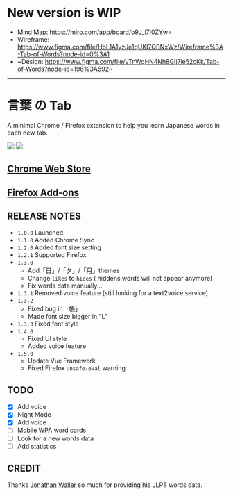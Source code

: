 # New version is WIP


- Mind Map: https://miro.com/app/board/o9J_l7I0ZYw=
- Wireframe: https://www.figma.com/file/HbL1A1yzJe1qUKl7QBNxWz/Wireframe%3A-Tab-of-Words?node-id=0%3A1
- ~Design: https://www.figma.com/file/yTnWqHN4Nh8GIj7le52cKk/Tab-of-Words?node-id=196%3A692~

---

# 言葉 の Tab

A minimal Chrome / Firefox extension to help you learn Japanese words in each new tab.

![](./docs/static/chrome.jpg)
![](./docs/static/firefox.jpg)

## [Chrome Web Store](https://chrome.google.com/webstore/detail/%E8%A8%80%E8%91%89-%E3%81%AE-tab/lacmiiahoideajihiclkhmdkikkbjcnb)

## [Firefox Add-ons](https://addons.mozilla.org/en-US/firefox/addon/the-tab-of-words/?src=https://github.com/wkei/the-tab-of-words)

## RELEASE NOTES

- `1.0.0` Launched
- `1.1.0` Added Chrome Sync
- `1.2.0` Added font size setting
- `1.2.1` Supported Firefox
- `1.3.0`
  + Add「日」/「夕」/「月」themes
  + Change `likes` to `hides` ( hiddens words will not appear anymore)
  + Fix words data manually...
- `1.3.1` Removed voice feature (still looking for a text2voice service)
- `1.3.2`
  + Fixed bug in「帳」
  + Made font size bigger in "L"
- `1.3.3` Fixed font style
- `1.4.0`
  + Fixed UI style
  + Added voice feature
- `1.5.0`
  + Update Vue Framework
  + Fixed Firefox `unsafe-eval` warning

## TODO

- [x] Add voice
- [x] Night Mode
- [x] Add voice
- [ ] Mobile WPA word cards
- [ ] Look for a new words data
- [ ] Add statistics

## CREDIT

Thanks [Jonathan Waller](https://www.tanos.co.uk/jlpt/) so much for providing his JLPT words data.
